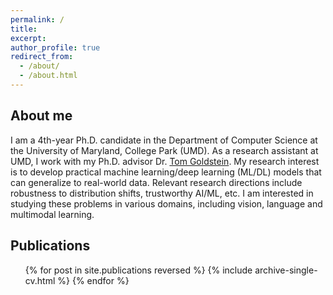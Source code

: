 ```yaml
---
permalink: /
title: 
excerpt:
author_profile: true
redirect_from: 
  - /about/
  - /about.html
---
```


## About me     
   I am a 4th-year Ph.D. candidate in the Department of Computer Science at the University of Maryland, College Park (UMD). As a research assistant at UMD, I work with my Ph.D. advisor Dr. [Tom Goldstein](https://www.cs.umd.edu/~tomg/). My research interest is to develop practical machine learning/deep learning (ML/DL) models that can generalize to real-world data. Relevant research directions include robustness to distribution shifts, trustworthy AI/ML, etc. I am interested in studying these problems in various domains, including vision, language and multimodal learning.      

<!-- ## News    
  * I'm attending NeurIPS this year in person.  -->

## Publications
  <ul>
    {% for post in site.publications reversed %}
        {% include archive-single-cv.html %}
  {% endfor %}
  </ul>